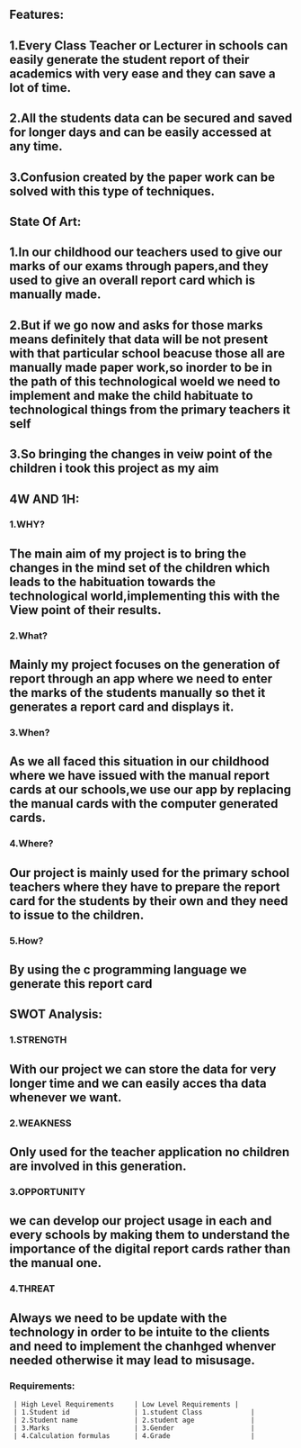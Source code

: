 ## Features:
1.Every Class Teacher or Lecturer in schools can easily generate the student report of their academics with very ease and they can save a lot of time.
------------------------------------------------------------------------------------------------------------------------------------------------------
2.All the students data can be secured and saved for longer days and can be easily accessed at any time.
------------------------------------------------------------------------------------------------------------------------------------------------------
3.Confusion created by the paper work can be solved with this type of techniques.
------------------------------------------------------------------------------------------------------------------------------------------------------



## State Of Art:
1.In our childhood our teachers used to give our marks of our exams through papers,and they used to give an overall report card which is  manually made.
-------------------------------------------------------------------------------------------------------------------------------------------------------
2.But if we go now and asks for those marks means definitely that data will be not present with that particular school beacuse those all are manually made paper work,so inorder to be in the path of this technological woeld we need to implement and make the child habituate to technological things from the primary teachers it self
------------------------------------------------------------------------------------------------------------------------------------------------------------------------------------------------------------------------------------------------------------------------------------------------------------------------------------------
3.So bringing the changes in veiw point of the children i took this project as my aim
---------------------------------------------------------------------------------------------------------------------------------------------------------------------------------



## 4W AND 1H:
### 1.WHY?
The main aim of my project is to bring the changes in the mind set of the children which leads to the habituation towards the technological world,implementing this with the View point of their results.
-----------------------------------------------------------------------------------------------------------------------------------------------------------------------------------------------------------
### 2.What?
Mainly my project focuses on the generation of report through an app where we need to enter the marks of the students manually so thet it generates a report card and displays it.
------------------------------------------------------------------------------------------------------------------------------------------------------------------------------------
### 3.When?
As we all faced this situation in our childhood where we have issued with the manual report cards at our schools,we use our app by replacing the manual cards with the computer generated cards.
--------------------------------------------------------------------------------------------------------------------------------------------------------------------------------------------------
### 4.Where?
Our project is mainly used for the primary school teachers where they have to prepare the report card for the students by their own and they need to issue to the children.
-----------------------------------------------------------------------------------------------------------------------------------------------------------------------------
### 5.How?
By using the c programming language we generate this report card
------------------------------------------------------------------



## **SWOT Analysis:**
### 1.STRENGTH
With our project we can store the data for very longer time and we can easily acces tha data whenever we want.
--------------------------------------------------------------------------------------------------------------
### 2.WEAKNESS
Only used for the teacher application no children are involved in this generation.
---------------------------------------------------------------------------------
### 3.OPPORTUNITY
we can develop our project usage in each and every schools by making them to understand the importance of the digital report cards rather than the manual one.
--------------------------------------------------------------------------------------------------------------------------------------------------------------
### 4.THREAT
Always we need to be update with the technology in order to be intuite to the clients and need to implement the chanhged whenver needed otherwise it may lead to misusage.
---------------------------------------------------------------------------------------------------------------------------------------------------------------------------


### Requirements:
     | High Level Requirements     | Low Level Requirements |
     | 1.Student id                | 1.student Class            |    
     | 2.Student name              | 2.student age              |
     | 3.Marks                     | 3.Gender                   | 
     | 4.Calculation formulas      | 4.Grade                    |
